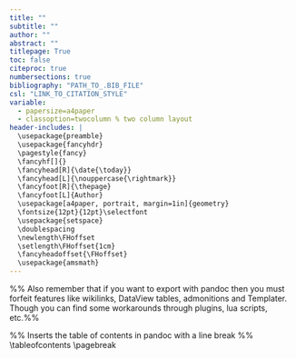 ```yaml
---
title: ""
subtitle: ""
author: ""
abstract: ""
titlepage: True
toc: false
citeproc: true
numbersections: true
bibliography: "PATH_TO_.BIB_FILE"
csl: "LINK_TO_CITATION_STYLE"
variable: 
  - papersize=a4paper
  - classoption=twocolumn % two column layout
header-includes: |
  \usepackage{preamble} 
  \usepackage{fancyhdr}
  \pagestyle{fancy}
  \fancyhf[]{}
  \fancyhead[R]{\date{\today}}
  \fancyhead[L]{\nouppercase{\rightmark}}
  \fancyfoot[R]{\thepage}
  \fancyfoot[L]{Author}
  \usepackage[a4paper, portrait, margin=1in]{geometry}
  \fontsize{12pt}{12pt}\selectfont
  \usepackage{setspace}
  \doublespacing
  \newlength\FHoffset
  \setlength\FHoffset{1cm}
  \fancyheadoffset{\FHoffset}
  \usepackage{amsmath}
---
```

%% Also remember that if you want to export with pandoc then you must forfeit features like wikilinks, DataView tables, admonitions and Templater. Though you can find some workarounds through plugins, lua scripts, etc.%%

%% Inserts the table of contents in pandoc with a line break %%
\tableofcontents
\pagebreak